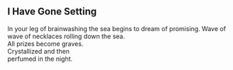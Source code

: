 I Have Gone Setting
-------------------
In your leg of brainwashing the sea begins to dream of promising. Wave of wave of necklaces rolling down the sea.  
All prizes become graves.  
Crystallized and then  
perfumed in the night.  
